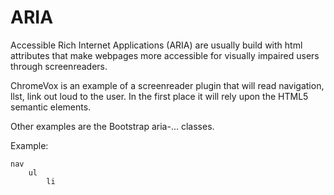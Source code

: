 # ARIA
Accessible Rich Internet Applications (ARIA) are usually build with html attributes that make webpages more accessible for visually impaired users through screenreaders.

ChromeVox is an example of a screenreader plugin that will read navigation, llst, link out loud to the user. In the first place it will rely upon the HTML5 semantic elements.

Other examples are the Bootstrap aria-... classes.

Example:
```
nav
	ul	
		li
```
